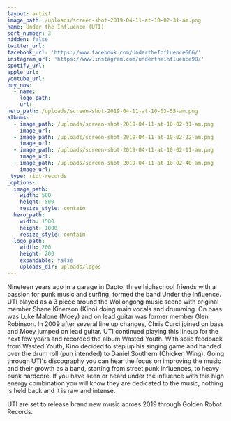 ```yaml
---
layout: artist
image_path: /uploads/screen-shot-2019-04-11-at-10-02-31-am.png
name: Under the Influence (UTI)
sort_number: 3
hidden: false
twitter_url:
facebook_url: 'https://www.facebook.com/UndertheInfluence666/'
instagram_url: 'https://www.instagram.com/undertheinfluence98/'
spotify_url:
apple_url:
youtube_url:
buy_now:
  - name:
    logo_path:
    url:
hero_path: /uploads/screen-shot-2019-04-11-at-10-03-55-am.png
albums:
  - image_path: /uploads/screen-shot-2019-04-11-at-10-02-31-am.png
    image_url:
  - image_path: /uploads/screen-shot-2019-04-11-at-10-02-22-am.png
    image_url:
  - image_path: /uploads/screen-shot-2019-04-11-at-10-02-11-am.png
    image_url:
  - image_path: /uploads/screen-shot-2019-04-11-at-10-02-40-am.png
    image_url:
_type: riot-records
_options:
  image_path:
    width: 500
    height: 500
    resize_style: contain
  hero_path:
    width: 1500
    height: 1000
    resize_style: contain
  logo_path:
    width: 200
    height: 200
    expandable: false
    uploads_dir: uploads/logos
---
```


Nineteen years ago in a garage in Dapto, three highschool friends with a passion for punk music and surfing, formed the band Under the Influence. UTI played as a 3 piece around the Wollongong music scene with original member Shane Kinerson (Kino) doing main vocals and drumming. On bass was Luke Malone (Moey) and on lead guitar was former member Glen Robinson. In 2009 after several line up changes, Chris Curci joined on bass and Moey jumped on lead guitar. UTI continued playing this lineup for the next few years and recorded the album Wasted Youth. With solid feedback from Wasted Youth, Kino decided to step up his singing game and handed over the drum roll (pun intended) to Daniel Southern (Chicken Wing). Going through UTI's discography you can hear the focus on improving the music and their growth as a band, starting from street punk influences, to heavy punk hardcore. If you have seen or heard under the influence with this high energy combination you will know they are dedicated to the music, nothing is held back and it is raw and intense.

UTI are set to release brand new music across 2019 through Golden Robot Records.